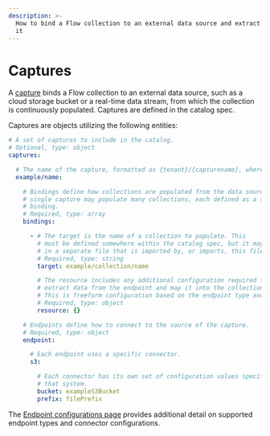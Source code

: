 ```yaml
---
description: >-
  How to bind a Flow collection to an external data source and extract data from
  it
---
```


# Captures

A [capture](../../../concepts/catalog-entities/captures.md) binds a Flow collection to an external data source, such as a cloud storage bucket or a real-time data stream, from which the collection is continuously populated. Captures are defined in the catalog spec.

Captures are objects utilizing the following entities:

```yaml
# A set of captures to include in the catalog.
# Optional, type: object
captures:

  # The name of the capture, formatted as {tenant}/{capturename}, where {tenant} is your cloud storage bucket.
  example/name:

    # Bindings define how collections are populated from the data source.  A
    # single capture may populate many collections, each defined as a separate
    # binding.
    # Required, type: array
    bindings:

      - # The target is the name of a collection to populate. This
        # must be defined somewhere within the catalog spec, but it may be
        # in a separate file that is imported by, or imports, this file.
        # Required, type: string
        target: example/collection/name

        # The resource includes any additional configuration required to
        # extract data from the endpoint and map it into the collection.
        # This is freeform configuration based on the endpoint type and connector.
        # Required, type: object
        resource: {}

    # Endpoints define how to connect to the source of the capture.
    # Required, type: object
    endpoint:

      # Each endpoint uses a specific connector.
      s3:

        # Each connector has its own set of configuration values specific to
        # that system.
        bucket: exampleS3Bucket
        prefix: filePrefix

```

The [Endpoint configurations page](endpoint-configurations.md) provides additional detail on supported endpoint types and connector configurations.
